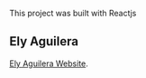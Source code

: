 This project was built with Reactjs

## Ely Aguilera
[Ely Aguilera Website](https://ely-aguilera.vercel.app/).
